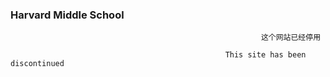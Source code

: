 ### Harvard Middle School

                                                            这个网站已经停用 

                                                    This site has been discontinued
